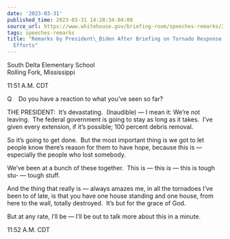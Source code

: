 ```yaml
---
date: '2023-03-31'
published_time: 2023-03-31 14:28:34-04:00
source_url: https://www.whitehouse.gov/briefing-room/speeches-remarks/2023/03/31/remarks-by-president-biden-after-briefing-on-tornado-response-and-recovery-efforts/
tags: speeches-remarks
title: "Remarks by President\_Biden After Briefing on Tornado Response and Recovery\_\
  Efforts"
---
```

 
South Delta Elementary School  
Rolling Fork, Mississippi

11:51 A.M. CDT

Q    Do you have a reaction to what you’ve seen so far?

THE PRESIDENT:  It’s devastating.  (Inaudible) — I mean it: We’re not
leaving.  The federal government is going to stay as long as it takes. 
I’ve given every extension, if it’s possible; 100 percent debris
removal. 

So it’s going to get done.  But the most important thing is we got to
let people know there’s reason for them to have hope, because this is —
especially the people who lost somebody.

We’ve been at a bunch of these together.  This is — this is — this is
tough stu- — tough stuff.

And the thing that really is — always amazes me, in all the tornadoes
I’ve been to of late, is that you have one house standing and one house,
from here to the wall, totally destroyed.  It’s but for the grace of
God. 

But at any rate, I’ll be — I’ll be out to talk more about this in a
minute.

11:52 A.M. CDT
